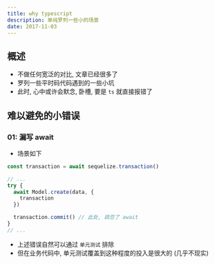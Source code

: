 ```yaml
---
title: why typescript
description: 单纯罗列一些小的场景
date: 2017-11-03
---
```


## 概述

* 不做任何宽泛的对比, 文章已经很多了
* 罗列一些平时码代码遇到的一些小坑
* 此时, 心中或许会默念, 卧槽, 要是 `ts` 就直接报错了

## 难以避免的小错误

### 01: 漏写 await

* 场景如下

```js
const transaction = await sequelize.transaction()

// ...
try {
  await Model.create(data, {
    transaction
  })

  transaction.commit() // 此处, 疏忽了 await
}
// ...
```

* 上述错误自然可以通过 `单元测试` 排除
* 但在业务代码中, 单元测试覆盖到这种程度的投入是很大的 (几乎不现实)
